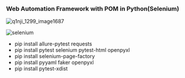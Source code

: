 ### Web Automation Framework with POM in Python(Selenium)

![q1nji_1299_image1687](https://github.com/PramodDutta/PyWebAutomation0x/assets/1409610/3ecab896-a2a9-4258-9cbe-fed76bf8fb7b)


![selenium](https://github.com/PramodDutta/PyWebAutomation0x/assets/1409610/4b1a3483-c1c3-49ef-a197-84228b63729c)



- pip install allure-pytest requests
- pip install pytest selenium pytest-html openpyxl 
- pip install selenium-page-factory 
- pip install pyyaml faker openpyxl
- pip install pytest-xdist 
